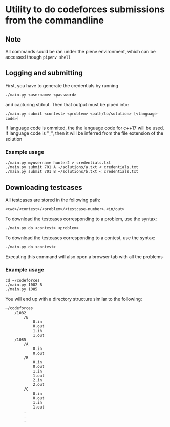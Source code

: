 # Utility to do codeforces submissions from the commandline
## Note
All commands sould be ran under the pienv environment, which can be accessed though `pipenv shell`
## Logging and submitting
First, you have to generate the credentials by running
```
./main.py <username> <password>
```
and capturing stdout.
Then that output must be piped into:
```
./main.py submit <contest> <problem> <path/to/solution> [<language-code>]
```
If language code is ommited, the the language code for c++17 will be used.
If language code is "\_", then it will be inferred from the file extension of the solution

### Example usage
```
./main.py myusername hunter2 > credentials.txt
./main.py submit 701 A ~/solutions/a.txt < credentials.txt
./main.py submit 701 B ~/solutions/b.txt < credentials.txt
```

## Downloading testcases
All testcases are stored in the following path:
```
<cwd>/<contest>/<problem>/<testcase-number>.<in/out>
```
To download the testcases corresponding to a problem, use the syntax:
```
./main.py do <contest> <problem>
```
To download the testcases corresponding to a contest, use the syntax:
```
./main.py do <contest>
```
Executing this command will also open a browser tab with all the problems

### Example usage
```
cd ~/codeforces
./main.py 1082 B
./main.py 1085

```
You will end up with a directory structure similar to the following:
```
~/codeforces
	/1082
		/B
			0.in
			0.out
			1.in
			1.out
	/1085
		/A
			0.in
			0.out
		/B
			0.in
			0.out
			1.in
			1.out
			2.in
			2.out
		/C
			0.in
			0.out
			1.in
			1.out
		.
		.
		.
```
